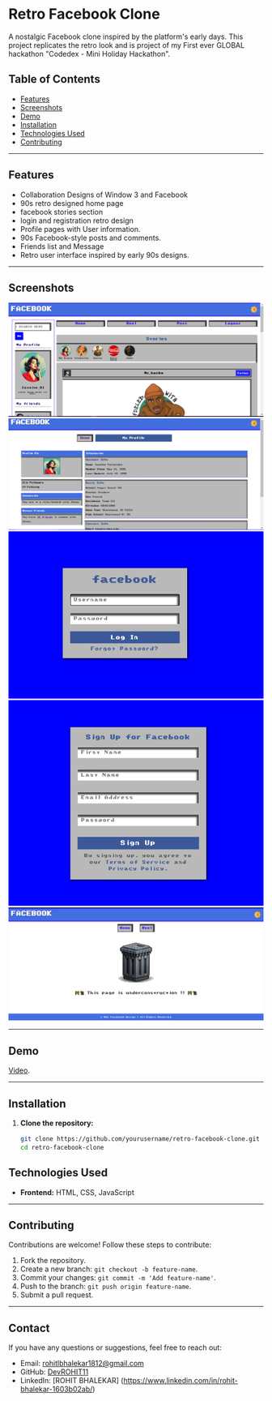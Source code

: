 # Retro Facebook Clone

A nostalgic Facebook clone inspired by the platform's early days. This project replicates the retro look and is project of my First ever GLOBAL hackathon "Codedex - Mini Holiday Hackathon".

## Table of Contents
- [Features](#features)
- [Screenshots](#screenshots)
- [Demo](#demo)
- [Installation](#installation)
- [Technologies Used](#technologies-used)
- [Contributing](#contributing)

---

## Features
- Collaboration Designs of Window 3 and Facebook
- 90s retro designed home page
- facebook stories section
- login and registration retro design
- Profile pages with User information.
- 90s Facebook-style posts and comments.
- Friends list and Message
- Retro user interface inspired by early 90s designs.

---

## Screenshots
![Screenshot of Home Page](projectassests\homepage.png)
![Screenshot of Profile Page](projectassests\pofile.png)
![Screenshot of Login page](projectassests\login_page.png)
![Screenshot of Sign-up page](projectassests\signup_page.png)
![Screenshot of Sign-up page](projectassests\reelpage.png)

---

## Demo
[Video](projectassests\demo_video.mp4).

---

## Installation

1. **Clone the repository:**
   ```bash
   git clone https://github.com/yourusername/retro-facebook-clone.git
   cd retro-facebook-clone
   ```

## Technologies Used
- **Frontend:** HTML, CSS, JavaScript
---

## Contributing
Contributions are welcome! Follow these steps to contribute:
1. Fork the repository.
2. Create a new branch: `git checkout -b feature-name`.
3. Commit your changes: `git commit -m 'Add feature-name'`.
4. Push to the branch: `git push origin feature-name`.
5. Submit a pull request.

---

## Contact
If you have any questions or suggestions, feel free to reach out:
- Email: rohitlbhalekar1812@gmail.com
- GitHub: [DevROHIT11](https://github.com/DevROHIT11)
- LinkedIn: [ROHIT BHALEKAR] (https://www.linkedin.com/in/rohit-bhalekar-1603b02ab/)
